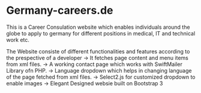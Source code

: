 # Germany-careers.de
This is a Career Consulation website which enables individuals around the globe to apply to germany for different positions in medical, IT and technical work etc.

The Website consiste of different functionalities and features according to the prespective of a developer
 -> It fetches page content and menu items from xml files.
 -> A working contact page which works with SwiftMailer Library ofn PHP.
 -> Language dropdown which helps in changing language of the page fetched from xml files.
 -> Select2.js for customized dropdown to enable images 
 -> Elegant Designed websie built on Bootstrap 3
